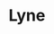 ---
layout: redirect.njk
hideInSitemap: true
tags: level2
key: lyne_en
title: Lyne 
redirect: /en/design-system/lyne/overview/
parent: designsystem_en
order: 40
---